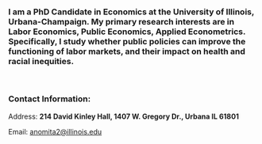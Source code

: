 
### I am a PhD Candidate in Economics at the University of Illinois, Urbana-Champaign. My primary research interests are in Labor Economics, Public Economics, Applied Econometrics. Specifically, I study whether public policies can improve the functioning of labor markets, and their impact on health and racial inequities.



<br>

### Contact Information:
Address: **214 David Kinley Hall, 1407 W. Gregory Dr., Urbana IL 61801**

Email: anomita2@illinois.edu

